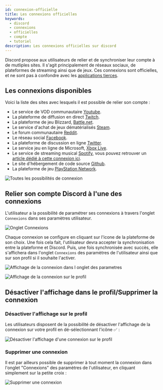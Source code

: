 ```yaml
---
id: connexion-officielle
title: Les connexions officielles
keywords:
  - discord
  - connexions
  - officielles
  - compte
  - tutoriel
description: Les connexions officielles sur discord
---
```


Discord propose aux utilisateurs de relier et de synchroniser leur compte à de mutliples sites.
Il s'agit principalement de réseaux sociaux, de plateformes de streaming ainsi que de jeux. Ces connexions sont officielles, et ne sont pas à confondre avec les [applications tierces](https://discord.fr/wiki/parametres-compte/connexions-compte/applications-autorisees/).

## Les connexions disponibles

Voici la liste des sites avec lesquels il est possible de relier son compte :

 - Le service de VOD communautaire [Youtube](https://youtube.com).
 - La plateforme de diffusion en direct [Twitch](https://twitch.tv).
 - La plateforme de jeu Blizzard, [Battle.net](https://blizzard.com).
 - Le service d'achat de jeux dématérialisés [Steam](https://steam.com).
 - Le forum communautaire [Reddit](https://reddit.com).
 - Le réseau social [Facebook](https://facebook.com).
 - La plateforme de discussion en ligne [Twitter](https://twitter.com).
 - Le service jeu en ligne de Microsoft, [Xbox Live](https://xbox.com).
 - Le service de streaming musical [Spotify](https://spotify.com), vous pouvez retrouver un [article dédié à cette connexion ici](https://discord.fr/wiki/parametres-compte/connexions-compte/connexion-spotify/).
 - Le site d'hébergement de code source [Github](https://github.com).
 - La plateforme de jeu [PlayStation Network](https://playstation.com). 

![Toutes les possibilités de connexion](https://i.discord.fr/AFRj.jpg)

## Relier son compte Discord à l'une des connexions

L'utilisateur a la possibilité de paramétrer ses connexions à travers l'onglet `Connexions` dans ses paramètres utilisateur.

![Onglet Connexions](https://i.discord.fr/CzF.png)

 Chaque connexion se configure en cliquant sur l'icone de la plateforme de son choix. Une fois cela fait, l'utilisateur devra accepter la synchronisation entre la plateforme et Discord. Puis, une fois synchronisée avec succès, elle s'affichera dans l'onglet `Connexions` des paramètres de l'utilisateur ainsi que sur son profil si il souhaite l'activer.
 
![Affichage de la connexion dans l onglet des parametres](https://i.discord.fr/mhA.png) 
    
![Affichage de la connexion sur le profil](https://i.discord.fr/95E.png)

## Désactiver l'affichage dans le profil/Supprimer la connexion
### Désactiver l'affichage sur le profil 

Les utilisateurs disposent de la possibilité de désactiver l'affichage de la connexion sur votre profil en dé-sélectionnant l'icône ✅ :

![Désactiver l'affichage d'une connexion sur le profil](https://i.discord.fr/MHt.png)

### Supprimer une connexion

Il est par ailleurs possible de supprimer à tout moment la connexion dans l'onglet "Connexions" des paramètres de l'utilisateur, en cliquant simplement sur la petite croix : 

![Supprimer une connexion](https://i.discord.fr/uzh.png)
